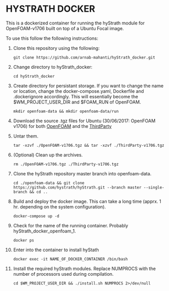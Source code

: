 # HYSTRATH DOCKER
This is a dockerized container for running the hyStrath module for OpenFOAM-v1706 built on top of a Ubuntu Focal image.

To use this follow the following instructions:

1. Clone this repository using the following:

    ``` 
    git clone https://github.com/arnab-mahanti/hyStrath_docker.git 
    ``` 

2. Change directory to hyStrath_docker:

    ``` 
    cd hyStrath_docker
    ```

3. Create directory for persistant storage. If you want to change the name or location, change the docker-compose.yaml, Dockerfile and .dockerignore accordingly. This will essentially become the $WM_PROJECT_USER_DIR and $FOAM_RUN of OpenFOAM.

    ``` 
    mkdir openfoam-data && mkdir openfoam-data/run
    ```

4. Download the source .tgz files for Ubuntu (30/06/2017: OpenFOAM v1706) for both [OpenFOAM](https://sourceforge.net/projects/openfoam/files/v1706/OpenFOAM-v1706.tgz) and the [ThirdParty](https://sourceforge.net/projects/openfoam/files/v1706/ThirdParty-v1706.tgz)

5. Untar them.

    ```
    tar -xzvf ./OpenFOAM-v1706.tgz && tar -xzvf ./ThirdParty-v1706.tgz 
    ```

6. (Optional) Clean up the archives.

    ```
    rm ./OpenFOAM-v1706.tgz ./ThirdParty-v1706.tgz
    ```

7. Clone the hyStrath repository master branch into openfoam-data.

    ```
    cd ./openfoam-data && git clone https://github.com/hystrath/hyStrath.git --branch master --single-branch && cd ..
    ```

8. Build and deploy the docker image. This can take a long time (apprx. 1 hr. depending on the system configuration).

    ``` 
    docker-compose up -d
    ```

9. Check for the name of the running container. Probably hyStrath_docker_openfoam_1.

    ```
    docker ps 
    ```

10. Enter into the container to install hyStath

    ```
    docker exec -it NAME_OF_DOCKER_CONTAINER /bin/bash
    ```

11. Install the required hyStrath modules. Replace NUMPROCS with the number of processors used during compilation.

    ```
    cd $WM_PROJECT_USER_DIR && ./install.sh NUMPROCS 2>/dev/null
    ```
